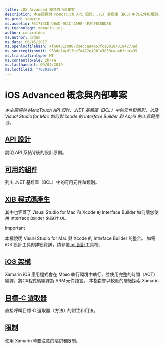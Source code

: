 ```yaml
---
title: iOS Advanced 概念與內部專案
description: 本主題探討 MonoTouch API 設計、.NET 基類庫（BCL）中的元件和類別，以及 Visual Studio for Mac 如何與 Xcode 的 Interface Builder 和 Apple 的工具鏈整合。
ms.prod: xamarin
ms.assetid: 951713CD-D6AD-981C-A09E-4F2C98588D8B
ms.technology: xamarin-ios
author: conceptdev
ms.author: crdun
ms.date: 06/05/2017
ms.openlocfilehash: 4f6043190087d34ccaa4a63fcc801843194273ad
ms.sourcegitcommit: 933de144d1fbe7d412e49b743839cae4bfcac439
ms.translationtype: MT
ms.contentlocale: zh-TW
ms.lasthandoff: 09/04/2019
ms.locfileid: "70291888"
---
```

# <a name="ios-advanced-concepts-and-internals"></a>iOS Advanced 概念與內部專案

_本主題探討 MonoTouch API 設計、.NET 基類庫（BCL）中的元件和類別，以及 Visual Studio for Mac 如何與 Xcode 的 Interface Builder 和 Apple 的工具鏈整合。_

## <a name="api-designiosinternalsapi-designindexmd"></a>[API 設計](~/ios/internals/api-design/index.md)

說明 API 系結背後的設計原則。

## <a name="available-assembliescross-platforminternalsavailable-assembliesmd"></a>[可用的組件](~/cross-platform/internals/available-assemblies.md)

列出 .NET 基類庫（BCL）中的可用元件和類別。

## <a name="xib-code-generationiosinternalsxib-code-generationmd"></a>[XIB 程式碼產生](~/ios/internals/xib-code-generation.md)

其中也涵蓋了 Visual Studio for Mac 和 Xcode 的 Interface Builder 如何讓您使用 Interface Builder 來設計 UI。

> [!IMPORTANT]
> 本檔說明 Visual Studio for Mac 與 Xcode 的 Interface Builder 的整合。 如需 iOS 設計工具的詳細資訊，請參閱[Ios 設計](~/ios/user-interface/designer/index.md)工具檔。

## <a name="ios-architectureiosinternalsarchitecturemd"></a>[iOS 架構](~/ios/internals/architecture.md)

Xamarin iOS 應用程式會在 Mono 執行環境中執行，並使用完整的時間（AOT）編譯，將C#程式碼編譯為 ARM 元件語言。 本指南會以較低的層級探索 Xamarin

## <a name="objective-c-selectorsiosinternalsobjective-c-selectorsmd"></a>[目標-C 選取器](~/ios/internals/objective-c-selectors.md)

直接呼叫目標-C 選取器（方法）的附注和用法。

## <a name="limitationslimitationsmd"></a>[限制](limitations.md)

使用 Xamarin 時要注意的陷阱和限制。
